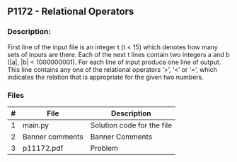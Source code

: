 ## P1172 - Relational Operators
### Description:

First line of the input file is an integer t (t < 15) which denotes how many sets of inputs are there.
Each of the next t lines contain two integers a and b (|a|, |b| < 1000000001).
For each line of input produce one line of output. This line contains any one of the relational operators
‘>’, ‘<’ or ‘=’, which indicates the relation that is appropriate for the given two numbers.


### Files

|   #   | File            | Description                                        |
| :---: | --------------- | -------------------------------------------------- |
|   1   | main.py        |Solution code for the file     |
|   2   |Banner comments |Banner Comments |
|   3  |p11172.pdf |Problem |
